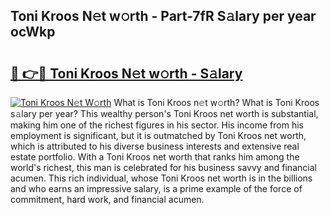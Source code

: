 ## Toni Kroos N𝚎t w𝚘rth - Part-7fR S𝚊lary per year ocWkp

# <h2><a href="http://gc0ol3.nevu.top/?p=Toni+Kroos">🔗 👉🔴 Toni Kroos N𝚎t w𝚘rth - S𝚊lary</a></h2>

[![Toni Kroos N𝚎t W𝚘rth](https://i.imgur.com/Oavwk0R.jpeg)](http://gc0ol3.nevu.top/?p=Toni+Kroos)
What is Toni Kroos n𝚎t w𝚘rth? What is Toni Kroos s𝚊lary per year?
This wealthy person's Toni Kroos net worth is substantial, making him one of the richest figures in his sector. His income from his employment is significant, but it is outmatched by Toni Kroos net worth, which is attributed to his diverse business interests and extensive real estate portfolio. With a Toni Kroos net worth that ranks him among the world's richest, this man is celebrated for his business savvy and financial acumen. This rich individual, whose Toni Kroos net worth is in the billions and who earns an impressive salary, is a prime example of the force of commitment, hard work, and financial acumen.
